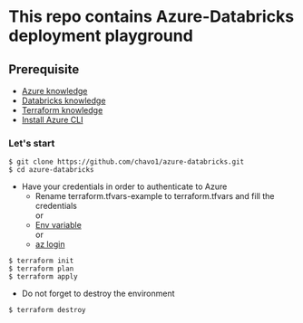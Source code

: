 # This repo contains Azure-Databricks deployment playground

## Prerequisite 
- [Azure knowledge](https://azure.microsoft.com/en-us/resources/cloud-computing-dictionary/what-is-azure/)
- [Databricks knowledge](https://www.databricks.com/)
- [Terraform knowledge](https://www.terraform.io/)
- [Install Azure CLI](https://learn.microsoft.com/en-us/cli/azure/install-azure-cli)
### Let's start
```
$ git clone https://github.com/chavo1/azure-databricks.git
$ cd azure-databricks
```
- Have your credentials in order to authenticate to Azure 
    - Rename terraform.tfvars-example to terraform.tfvars and fill the credentials<br /> 
    or
    - [Env variable](https://learn.microsoft.com/en-us/azure/developer/terraform/authenticate-to-azure?tabs=bash#specify-service-principal-credentials-in-environment-variables)<br /> 
    or
    - [az login](https://learn.microsoft.com/en-us/azure/developer/terraform/authenticate-to-azure?tabs=bash#authenticate-to-azure-via-a-microsoft-account)
```
$ terraform init
$ terraform plan
$ terraform apply
```
- Do not forget to destroy the environment 
```
$ terraform destroy
```
